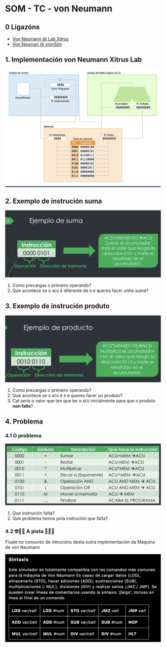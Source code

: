 # SOM - TC - von Neumann

## 0 Ligazóns

- [Von Neumann @ Lab Xitrus](https://lab.xitrus.es/VonNeumann/)
- [Von Neuman @ vnmSim](https://www.vnmsim.app/es-es)

## 1. Implementación von Neumann Xitrus Lab

![Implementación von Neumann Xitrus Lab](./img/von-neumann-citrus-lab.png)

## 2. Exemplo de instrución suma

![Instrución suma](./img/add-instruction.png)

1. Como precargas o primeiro operando?
2. Que acontece se o `ACU` é diferente de `0` e queres facer unha suma?

## 3. Exemplo de instrución produto

![Instrución produto](./img/times-instruction.png)

1. Como precargas o primeiro operando?
2. Que acontece se o `ACU` é `0` e queres facer un produto?
3. Cal sería o valor que ten que ter o `ACU` inicialmente para que o produto **non falle**?

## 4. Problema

### 4.1 O problema

![Instrucións da implementación de von Neuman 1](./img/instructions-1.png)

1. Que instrución falta?
2. Que problema temos pola instrución que falta?

### 4.2 🤓🦄🥳 A pista 🥳🦄🤓

Fíxate no conxunto de intrucións desta outra implementación da Máquina de von Neumann

![Instrucións da implementación de von Neuman 2](./img/instructions-2.png)
